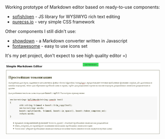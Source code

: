 Working prototype of Markdown editor based on ready-to-use components:

* [sofish/pen](https://github.com/sofish/pen) - JS library for WYSIWYG rich text editing
* [purecss.io](https://purecss.io/) - very simple CSS framework

Other components I still didn't use:

* [showdown](https://github.com/showdownjs/showdown) - a Markdown converter written in Javascript
* [fontawesome](http://fontawesome.io/) - easy to use icons set

It's my pet project, don't expect to see high quality editor =)

![](github/editor-screenshot.png)
